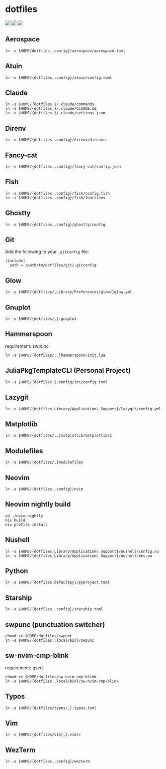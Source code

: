 # dotfiles

![](https://img.shields.io/badge/macOS-000000?logo=apple&logoColor=white)
![](https://img.shields.io/badge/Neovim-57A143?logo=neovim&logoColor=white)
![](https://img.shields.io/badge/Shell-Fish-34C534)

## Aerospace

```sh:
ln -s $HOME/dotfiles,.config}/aerospace/aerospace.toml
```

## Atuin

```sh:
ln -s $HOME/{dotfiles,.config}/atuin/config.toml
```

## Claude

```sh:
ln -s $HOME/{dotfiles,}/.claude/commands
ln -s $HOME/{dotfiles,}/.claude/CLAUDE.md
ln -s $HOME/{dotfiles,}/.claude/settings.json
```

## Direnv

```sh:
ln -s $HOME/{dotfiles,.config}/direnv/direnvrc
```

## Fancy-cat

```sh:
ln -s $HOME/{dotfiles,.config}/fancy-cat/config.json
```

## Fish

```sh:
ln -s $HOME/{dotfiles,.config}/fish/config.fish
ln -s $HOME/{dotfiles,.config}/fish/functions
```

## Ghostty

```sh:
ln -s $HOME/{dotfiles,.config}/ghostty/config
```

## Git

Add the following to your `.gitconfig` file:

```ini:
[include]
  path = /path/to/dotfiles/git/.gitconfig
```

## Glow

```sh:
ln -s $HOME/{dotfiles/,Library/Preferences/glow/}glow.yml
```

## Gnuplot

```sh:
ln -s $HOME/{dotfiles/,}.gnuplot
```

## Hammerspoon

requirement: swpunc

```sh:
ln -s $HOME/{dotfiles/,.}hammerspoon/init.lua
```

## JuliaPkgTemplateCLI (Personal Project)

```sh:
ln -s $HOME/{dotfiles,}.config/jtc/config.toml
```

## Lazygit

```sh:
ln -s $HOME/{dotfiles,Library/Application\ Support}/lazygit/config.yml
```

## Matplotlib

```sh:
ln -s $HOME/{dotfiles/,.}matplotlib/matplotlibrc
```

## Modulefiles

```sh:
ln -s $HOME/{dotfiles/,}modulefiles
```

## Neovim

```sh:
ln -s $HOME/{dotfiles,.config}/nvim
```

## Neovim nightly build

```sh:
cd ./nvim-nightly
nix build
nix profile install
```

## Nushell

```sh:
ln -s $HOME/{dotfiles,Library/Application\ Support}/nushell/config.nu
ln -s $HOME/{dotfiles,Library/Application\ Support}/nushell/env.nu
```

## Python

```sh:
ln -s $HOME/{dotfiles,defaultpy}/pyproject.toml
```

## Starship

```sh:
ln -s $HOME/{dotfiles,.config}/starship.toml
```

## swpunc (punctuation switcher)

```sh:
chmod +x $HOME/dotfiles/swpunc
ln -s $HOME/{dotfiles,.local/bin}/swpunc
```

## sw-nvim-cmp-blink

requirement: gsed

```sh:
chmod +x $HOME/dotfiles/sw-nvim-cmp-blink
ln -s $HOME/{dotfiles,.local/bin}/sw-nvim-cmp-blink
```

## Typos

```sh:
ln -s $HOME/{dotfiles/typos/,}.typos.toml
```

## Vim

```sh:
ln -s $HOME/{dotfiles/vim/,}.vimrc
```

## WezTerm

```sh:
ln -s $HOME/{dotfiles,.config}/wezterm
```
